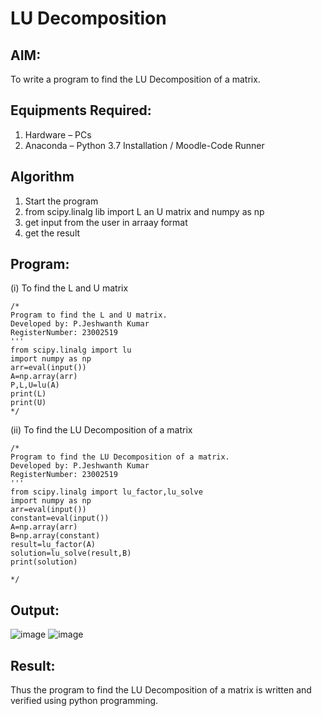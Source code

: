 # LU Decomposition 

## AIM:
To write a program to find the LU Decomposition of a matrix.

## Equipments Required:
1. Hardware – PCs
2. Anaconda – Python 3.7 Installation / Moodle-Code Runner

## Algorithm
1. Start the program
2. from scipy.linalg lib import L an U matrix  and numpy as np
3. get input from the user in arraay format
4. get the result

## Program:
(i) To find the L and U matrix
```
/*
Program to find the L and U matrix.
Developed by: P.Jeshwanth Kumar
RegisterNumber: 23002519
'''
from scipy.linalg import lu
import numpy as np
arr=eval(input())
A=np.array(arr)
P,L,U=lu(A)
print(L)
print(U)
*/
```
(ii) To find the LU Decomposition of a matrix
```
/*
Program to find the LU Decomposition of a matrix.
Developed by: P.Jeshwanth Kumar
RegisterNumber: 23002519
'''
from scipy.linalg import lu_factor,lu_solve
import numpy as np
arr=eval(input())
constant=eval(input())
A=np.array(arr)
B=np.array(constant)
result=lu_factor(A)
solution=lu_solve(result,B)
print(solution)

*/
```

## Output:
![image](https://github.com/Jeshwanthkumarpayyavula/LU-Decomposition/assets/145742402/c8252e5e-f507-444d-a13e-726c33499afa)
![image](https://github.com/Jeshwanthkumarpayyavula/LU-Decomposition/assets/145742402/51c74428-55b9-4721-9396-a9e0165aa584)



## Result:
Thus the program to find the LU Decomposition of a matrix is written and verified using python programming.

